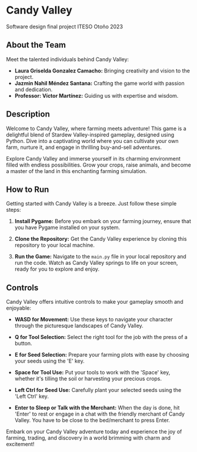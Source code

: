 # Candy Valley
Software design final project
ITESO Otoño 2023

## About the Team
Meet the talented individuals behind Candy Valley:

- **Laura Griselda Gonzalez Camacho:** Bringing creativity and vision to the project.
- **Jazmin Nahil Méndez Santana:** Crafting the game world with passion and dedication.
- **Professor: Víctor Martínez:** Guiding us with expertise and wisdom.

## Description
Welcome to Candy Valley, where farming meets adventure! This game is a delightful blend of Stardew Valley-inspired gameplay, designed using Python. Dive into a captivating world where you can cultivate your own farm, nurture it, and engage in thrilling buy-and-sell adventures.

Explore Candy Valley and immerse yourself in its charming environment filled with endless possibilities. Grow your crops, raise animals, and become a master of the land in this enchanting farming simulation.

## How to Run
Getting started with Candy Valley is a breeze. Just follow these simple steps:

1. **Install Pygame:** Before you embark on your farming journey, ensure that you have Pygame installed on your system.

2. **Clone the Repository:** Get the Candy Valley experience by cloning this repository to your local machine.

3. **Run the Game:** Navigate to the `main.py` file in your local repository and run the code. Watch as Candy Valley springs to life on your screen, ready for you to explore and enjoy.

## Controls
Candy Valley offers intuitive controls to make your gameplay smooth and enjoyable:

- **WASD for Movement:** Use these keys to navigate your character through the picturesque landscapes of Candy Valley.

- **Q for Tool Selection:** Select the right tool for the job with the press of a button.

- **E for Seed Selection:** Prepare your farming plots with ease by choosing your seeds using the 'E' key.

- **Space for Tool Use:** Put your tools to work with the 'Space' key, whether it's tilling the soil or harvesting your precious crops.

- **Left Ctrl for Seed Use:** Carefully plant your selected seeds using the 'Left Ctrl' key.

- **Enter to Sleep or Talk with the Merchant:** When the day is done, hit 'Enter' to rest or engage in a chat with the friendly merchant of Candy Valley. You have to be close to the bed/merchant to press Enter.

Embark on your Candy Valley adventure today and experience the joy of farming, trading, and discovery in a world brimming with charm and excitement!

